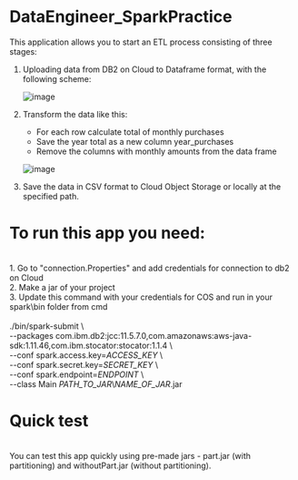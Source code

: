 # DataEngineer_SparkPractice
This application allows you to start an ETL process consisting of three stages:
1) Uploading data from DB2 on Cloud to Dataframe format, with the following scheme:

    ![image](https://user-images.githubusercontent.com/73712980/163964020-6ccea6c1-4d99-4788-bbf0-e66d4d84867d.png)
    
2) Transform the data like this:
   * For each row calculate total of monthly purchases
   * Save the year total as a new column year_purchases
   * Remove the columns with monthly amounts from the data frame

    ![image](https://user-images.githubusercontent.com/73712980/163964187-d6451539-554f-4575-b728-88d28b14e2a4.png)
 
3) Save the data in CSV format to Cloud Object Storage or locally at the specified path.

# To run this app you need:
<br>
1. Go to "connection.Properties" and add credentials for connection to db2 on Cloud
<br>
2. Make a jar of your project
<br>
3. Update this command with your credentials for COS and run in your spark\bin folder from cmd 
<br>
<br>./bin/spark-submit \
<br>
--packages com.ibm.db2:jcc:11.5.7.0,com.amazonaws:aws-java-sdk:1.11.46,com.ibm.stocator:stocator:1.1.4 \
<br>
--conf spark.access.key=<i>ACCESS_KEY</i> \
<br>
--conf spark.secret.key=<i>SECRET_KEY</i> \
<br>
--conf spark.endpoint=<i>ENDPOINT</i> \
<br>
--class Main <i>PATH_TO_JAR</i>\<i>NAME_OF_JAR</i>.jar</b>

# Quick test
<br>
You can test this app quickly using pre-made jars - part.jar (with partitioning) and withoutPart.jar (without partitioning).
